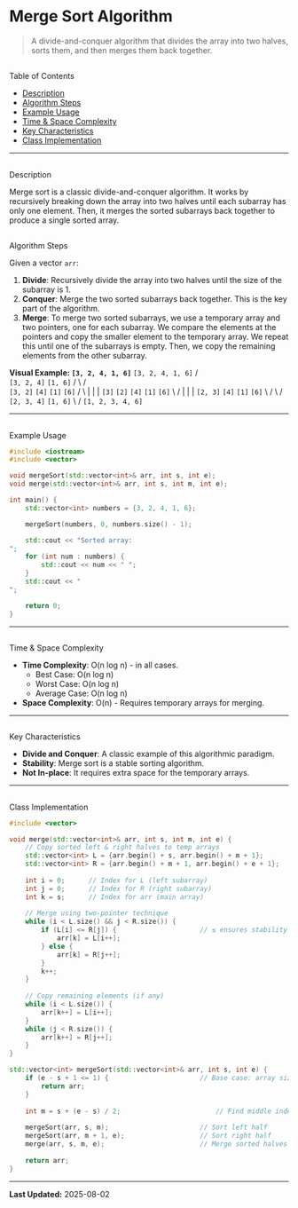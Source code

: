 # Merge Sort Algorithm

> A divide-and-conquer algorithm that divides the array into two halves, sorts them, and then merges them back together.

## 
 Table of Contents
- [Description](#description)
- [Algorithm Steps](#algorithm-steps)
- [Example Usage](#example-usage)
- [Time & Space Complexity](#time--space-complexity)
- [Key Characteristics](#key-characteristics)
- [Class Implementation](#class-implementation)

---

## 
 Description

Merge sort is a classic divide-and-conquer algorithm. It works by recursively breaking down the array into two halves until each subarray has only one element. Then, it merges the sorted subarrays back together to produce a single sorted array.

## 
 Algorithm Steps

Given a vector `arr`:

1.  **Divide**: Recursively divide the array into two halves until the size of the subarray is 1.
2.  **Conquer**: Merge the two sorted subarrays back together. This is the key part of the algorithm.
3.  **Merge**: To merge two sorted subarrays, we use a temporary array and two pointers, one for each subarray. We compare the elements at the pointers and copy the smaller element to the temporary array. We repeat this until one of the subarrays is empty. Then, we copy the remaining elements from the other subarray.

**Visual Example: `[3, 2, 4, 1, 6]`**
           `[3, 2, 4, 1, 6]`
           /               \
      `[3, 2, 4]`           `[1, 6]`
      /       \           /     \
   `[3, 2]`    `[4]`       `[1]`     `[6]`
   /    \      |        |       |
  `[3]`   `[2]`   `[4]`      `[1]`     `[6]`
   \    /      |        |       |
   `[2, 3]`     `[4]`      `[1]`     `[6]`
      \        /        \       /
      `[2, 3, 4]`         `[1, 6]`
           \               /
           `[1, 2, 3, 4, 6]`

---

## 
 Example Usage

```cpp
#include <iostream>
#include <vector>

void mergeSort(std::vector<int>& arr, int s, int e);
void merge(std::vector<int>& arr, int s, int m, int e);

int main() {
    std::vector<int> numbers = {3, 2, 4, 1, 6};

    mergeSort(numbers, 0, numbers.size() - 1);

    std::cout << "Sorted array: 
";
    for (int num : numbers) {
        std::cout << num << " ";
    }
    std::cout << "
";

    return 0;
}
```

---

## 
 Time & Space Complexity

*   **Time Complexity**: O(n log n) - in all cases.
    *   Best Case: O(n log n)
    *   Worst Case: O(n log n)
    *   Average Case: O(n log n)
*   **Space Complexity**: O(n) - Requires temporary arrays for merging.

---

## 
 Key Characteristics

*   **Divide and Conquer**: A classic example of this algorithmic paradigm.
*   **Stability**: Merge sort is a stable sorting algorithm.
*   **Not In-place**: It requires extra space for the temporary arrays.

---

## 
 Class Implementation

```cpp
#include <vector>

void merge(std::vector<int>& arr, int s, int m, int e) {
    // Copy sorted left & right halves to temp arrays
    std::vector<int> L = {arr.begin() + s, arr.begin() + m + 1};
    std::vector<int> R = {arr.begin() + m + 1, arr.begin() + e + 1};
    
    int i = 0;      // Index for L (left subarray)
    int j = 0;      // Index for R (right subarray)  
    int k = s;      // Index for arr (main array)
    
    // Merge using two-pointer technique
    while (i < L.size() && j < R.size()) {
        if (L[i] <= R[j]) {                     // ≤ ensures stability
            arr[k] = L[i++];
        } else {
            arr[k] = R[j++];
        }
        k++;
    }
    
    // Copy remaining elements (if any)
    while (i < L.size()) {
        arr[k++] = L[i++];
    }
    while (j < R.size()) {
        arr[k++] = R[j++];
    }
}

std::vector<int> mergeSort(std::vector<int>& arr, int s, int e) {
    if (e - s + 1 <= 1) {                       // Base case: array size ≤ 1
        return arr;
    }
    
    int m = s + (e - s) / 2;                        // Find middle index
    
    mergeSort(arr, s, m);                       // Sort left half
    mergeSort(arr, m + 1, e);                   // Sort right half
    merge(arr, s, m, e);                        // Merge sorted halves
    
    return arr;
}
```

---

**Last Updated:** 2025-08-02
